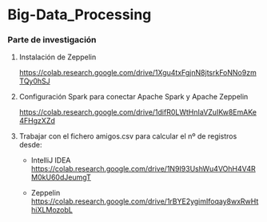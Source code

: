 # Big-Data_Processing

### Parte de investigación

1. Instalación de Zeppelin 

   https://colab.research.google.com/drive/1Xgu4txFgjnN8jtsrkFoNNo9zmTQy0hSJ

2. Configuración Spark para conectar Apache Spark y Apache Zeppelin

   https://colab.research.google.com/drive/1difR0LWtHnIaVZuIKw8EmAKe4FHgzXZd

3. Trabajar con el fichero amigos.csv para calcular el nº de registros desde:

   - IntelliJ IDEA https://colab.research.google.com/drive/1N9I93UshWu4VOhH4V4RM0kU60dJeumgT
   
   - Zeppelin      https://colab.research.google.com/drive/1rBYE2ygimIfoqay8wxRwHthiXLMozobL



